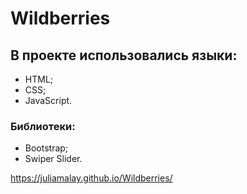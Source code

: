 # Wildberries

## В проекте использовались языки:

- HTML;
- CSS;
- JavaScript.

### Библиотеки:

- Bootstrap;
- Swiper Slider.

https://juliamalay.github.io/Wildberries/
